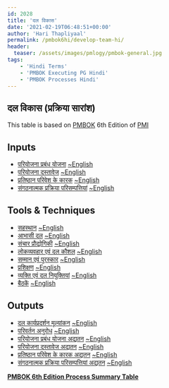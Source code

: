 ```yaml
---
id: 2028   
title: 'दल विकास'
date: '2021-02-19T06:48:51+00:00'
author: 'Hari Thapliyaal'
permalink: /pmbok6hi/develop-team-hi/
header:
  teaser: /assets/images/pmlogy/pmbok-general.jpg
tags:
    - 'Hindi Terms'
    - 'PMBOK Executing PG Hindi'
    - 'PMBOK Processes Hindi'
---
```


## दल विकास (प्रक्रिया सारांश)

This table is based on [PMBOK](https://www.pmi.org/pmbok-guide-standards) 6th Edition of [PMI](https://www.pmi.org)

## Inputs

- [परियोजना प्रबंध योजना](/pmbok6hi/project-management-plan-hi) [~English](/pmbok6/Project-Management-Plan)
- [परियोजना दस्तावेज](/pmbok6hi/project-documents-hi) [~English](/pmbok6/Project-Documents)
- [प्रतिष्ठान परिवेश के कारक](/pmbok6hi/enterprise-environmental-factors-hi) [~English](/pmbok6/Enterprise-Environmental-Factors)
- [संगठनात्मक प्रक्रिया परिसम्पत्तियां](/pmbok6hi/organizational-process-assets-hi) [~English](/pmbok6/Organizational-Process-Assets)

## Tools &amp; Techniques

- [सहस्थान](/pmbok6hi/colocation-hi) [~English](/pmbok6/Colocation)
- [आभासी दल](/pmbok6hi/virtual-teams-hi) [~English](/pmbok6/Virtual-Teams)
- [संचार प्रौद्योगिकी](/pmbok6hi/communication-technology-hi) [~English](/pmbok6/Communication-Technology)
- [लोकव्यवहार एवं दल कौशल](/pmbok6hi/interpersonal-and-team-skills-hi) [~English](/pmbok6/Interpersonal-And-Team-Skills)
- [सम्मान एवं पुरस्कार](/pmbok6hi/recognition-and-rewards-hi) [~English](/pmbok6/Recognition-And-Rewards)
- [प्रशिक्षण](/pmbok6hi/training-hi) [~English](/pmbok6/Training)
- [व्यक्ति एवं दल नियुक्तियां](/pmbok6hi/individual-and-team-assessments-hi) [~English](/pmbok6/Individual-And-Team-Assessments)
- [बैठकें](/pmbok6hi/meetings-hi) [~English](/pmbok6/Meetings)

## Outputs

- [दल कार्यप्रदर्शन मूल्यांकन](/pmbok6hi/team-performance-assessments-hi) [~English](/pmbok6/Team-Performance-Assessments)
- [परिवर्तन अनुरोध](/pmbok6hi/change-requests-hi) [~English](/pmbok6/Change-Requests)
- [परियोजना प्रबंध योजना अद्यतन](/pmbok6hi/project-management-plan-updates-hi) [~English](/pmbok6/Project-Management-Plan-Updates)
- [परियोजना दस्तावेज अद्यतन](/pmbok6hi/project-documents-updates-hi) [~English](/pmbok6/Project-Documents-Updates)
- [प्रतिष्ठान परिवेश के कारक अद्यतन](/pmbok6hi/enterprise-environmental-factors-updates-hi) [~English](/pmbok6/Enterprise-Environmental-Factors-Updates)
- [संगठनात्मक प्रक्रिया परिसम्पत्तियां अद्यतन](/pmbok6hi/organizational-process-assets-updates-hi) [~English](/pmbok6/Organizational-Process-Assets-Updates)

**[PMBOK 6th Edition Process Summary Table](process-groups-and-processes-in-pmbok6/)**